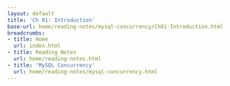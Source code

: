 ```yaml
---
layout: default
title: 'Ch 01: Introduction'
base-url: home/reading-notes/mysql-concurrency/Ch01-Introduction.html
breadcrumbs:
- title: Home
  url: index.html
- title: Reading Notes
  url: home/reading-notes.html
- title: 'MySQL Concurrency'
  url: home/reading-notes/mysql-concurrency.html
---
```

